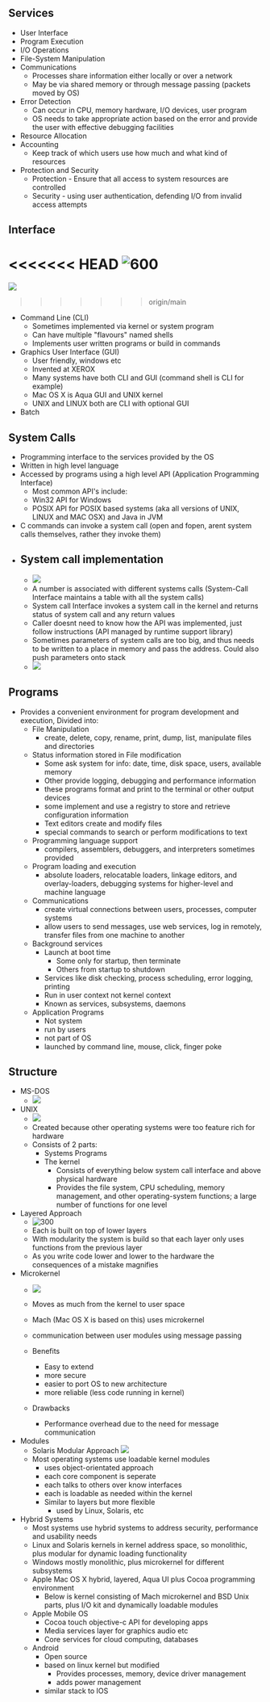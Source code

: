 ## Services
- User Interface
- Program Execution
- I/O Operations
- File-System Manipulation
- Communications 
	- Processes share information either locally or over a network
	- May be via shared memory or  through message passing (packets moved by OS)
- Error Detection
	- Can occur in CPU, memory hardware, I/O devices, user program
	- OS needs to take appropriate action based on the error and provide the user with effective debugging facilities
- Resource Allocation
- Accounting 
	- Keep track of which users use how much and what kind of resources
- Protection and Security
	- Protection - Ensure that all access to system resources are controlled
	- Security - using user authentication, defending I/O from invalid access attempts
## Interface
<<<<<<< HEAD
![600](Pasted%20image%2020230801120525.png)
=======
![](Pasted%20image%2020230801120525.png)
>>>>>>> origin/main
- Command Line (CLI)
	- Sometimes implemented via kernel or system program
	- Can have multiple "flavours" named shells
	- Implements user written programs or build in commands 
- Graphics User Interface (GUI)
	- User friendly, windows etc
	- Invented at XEROX
	- Many systems have both CLI and GUI (command shell is CLI for example)
	- Mac OS X is Aqua GUI and UNIX kernel
	- UNIX and LINUX both are CLI with optional GUI
- Batch
## System Calls
- Programming interface to the services provided by the OS
- Written in high level language
- Accessed by programs using a high level API (Application Programming Interface)
	- Most common API's include:
	- Win32 API for Windows
	- POSIX API for POSIX based systems (aka all versions of UNIX, LINUX and MAC OSX) and Java in JVM
- C commands can invoke a system call (open and fopen, arent system calls themselves, rather they invoke them)
- ## System call implementation
	- ![](Pasted%20image%2020230801120600.png)
	- A number is associated with different systems calls (System-Call Interface maintains a table with all the system calls)
	- System call Interface invokes a system call in the kernel and returns status of system call and any return values
	- Caller doesnt need to know how the API was implemented, just follow instructions (API managed by runtime support library)
	- Sometimes parameters of system calls are too big, and thus needs to be written to a place in memory and pass the address. Could also push parameters onto stack
	- ![](Pasted%20image%2020230801121029.png)
## Programs
- Provides a convenient environment for program development and execution, Divided into:
	- File Manipulation 
		- create, delete, copy, rename, print, dump, list, manipulate files and directories
	- Status information stored in File modification
		- Some ask system for info: date, time, disk space, users, available memory
		- Other provide logging, debugging and performance information
		- these programs format and print to the terminal or other output devices
		- some implement and use a registry to store and retrieve configuration information
		- Text editors create and modify files
		- special commands to search or perform modifications to text
	- Programming language support
		- compilers, assemblers, debuggers, and interpreters sometimes provided
	- Program loading and execution
		- absolute loaders, relocatable loaders, linkage editors, and overlay-loaders, debugging systems for higher-level and machine language
	- Communications
		- create virtual connections between users, processes, computer systems
		- allow users to send messages, use web services, log in remotely, transfer files from one machine to another
	- Background services
		- Launch at boot time
			- Some only for startup, then terminate
			- Others from startup to shutdown
		- Services like disk checking, process scheduling, error logging, printing 
		- Run in user context not kernel context
		- Known as services, subsystems, daemons
	- Application Programs
		- Not system
		- run by users
		- not part of OS
		- launched by command line, mouse, click, finger poke
## Structure
- MS-DOS
	- ![](Pasted%20image%2020230801130658.png)
- UNIX
	- ![](Pasted%20image%2020230801131227.png)
	- Created because other operating systems were too feature rich for hardware
	- Consists of 2 parts:
		- Systems Programs 
		- The kernel
			- Consists of everything below system call interface and above physical hardware
			- Provides the file system, CPU scheduling, memory management, and other operating-system functions; a large number of functions for one level		
- Layered Approach
	- ![300](Pasted%20image%2020230801131834.png)
	- Each is built on top of lower layers
	- With modularity the system is build so that each layer only uses functions from the previous layer
	- As you write code lower and lower to the hardware the consequences of a mistake magnifies
- Microkernel
	- ![](Pasted%20image%2020230801132957.png)
	- Moves as much from the kernel to user space 
	- Mach (Mac OS X is based on this) uses microkernel
	- communication between user modules using message passing

	- Benefits
		- Easy to extend
		- more secure
		- easier to port OS to new architecture 
		- more reliable (less code running in kernel)
	- Drawbacks
		- Performance overhead due to the need for message communication
- Modules
	- Solaris Modular Approach ![](Pasted%20image%2020230801133512.png)
	- Most operating systems use loadable kernel modules
		- uses object-orientated approach
		- each core component is seperate
		- each talks to others over know interfaces 
		- each is loadable as needed within the kernel
		- Similar to layers but more flexible 
			- used by Linux, Solaris, etc
- Hybrid Systems
	- Most systems use hybrid systems to address security, performance and usability needs
	- Linux and Solaris kernels in kernel address space, so monolithic, plus modular for dynamic loading functionality
	- Windows mostly monolithic, plus microkernel for different subsystems
	- Apple Mac OS X hybrid, layered, Aqua UI plus Cocoa programming environment
		- Below is kernel consisting of Mach microkernel and BSD Unix parts, plus I/O kit and dynamically loadable modules
	- Apple Mobile OS
		- Cocoa touch objective-c API for developing apps
		- Media services layer for graphics audio etc
		- Core services for cloud computing, databases
	- Android 
		- Open source
		- based on linux kernel but modified 
			- Provides processes, memory, device driver management
			- adds power management
		- similar stack to IOS





